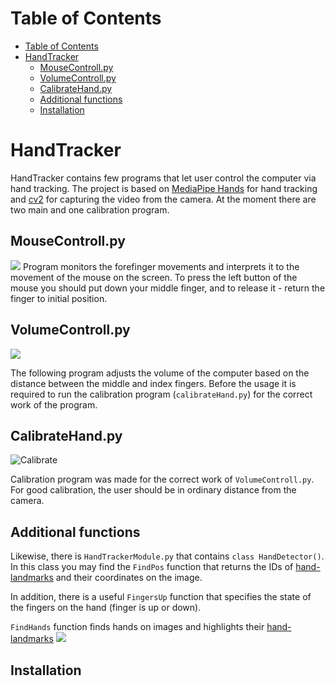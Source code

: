 # Table of Contents
- [Table of Contents](#table-of-contents)
- [HandTracker](#handtracker)
  - [MouseControll.py](#mousecontrollpy)
  - [VolumeControll.py](#volumecontrollpy)
  - [CalibrateHand.py](#calibratehandpy)
  - [Additional functions](#additional-functions)
  - [Installation](#installation)

# HandTracker
HandTracker contains few programs that let user control the computer via hand tracking. The project is based on [MediaPipe Hands](https://google.github.io/mediapipe/solutions/hands) for hand tracking and [cv2](https://pypi.org/project/opencv-python/) for capturing the video from the camera. At the moment there are two main and one calibration program.
## MouseControll.py
![](https://github.com/TheBestChelik/Handtracker/blob/main/img/MouseControl.gif?raw=true)
Program monitors the forefinger movements and interprets it to the movement of the mouse on the screen. To press the left button of the mouse you should put down your middle finger, and to release it - return the finger to initial position.
## VolumeControll.py
![](https://github.com/TheBestChelik/Handtracker/blob/main/img/Volume.gif?raw=true)

The following program adjusts the volume of the computer based on the distance between the middle and index fingers. Before the usage it is required to run the calibration program (`calibrateHand.py`) for the correct work of the program.
## CalibrateHand.py
![Calibrate](https://github.com/TheBestChelik/Handtracker/blob/main/img/calibrate.gif?raw=true)

Calibration program was made for the correct work  of `VolumeControll.py`. For good calibration, the user should be in ordinary distance from the camera.
## Additional functions
Likewise, there is `HandTrackerModule.py` that contains `class HandDetector()`. In this class you may find the `FindPos` function that returns the IDs of [hand-landmarks](https://google.github.io/mediapipe/solutions/hands#hand-landmark-model) and their coordinates on the image. 

In addition, there is a useful `FingersUp` function that specifies the state of the fingers on the hand (finger is up or down). 

`FindHands` function finds hands on images and highlights their [hand-landmarks](https://google.github.io/mediapipe/solutions/hands#hand-landmark-model)
![](https://github.com/TheBestChelik/Handtracker/blob/main/img/HandTracker.gif?raw=true)

## Installation
